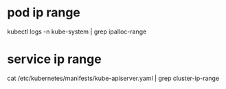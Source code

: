 
# pod ip range 

kubectl logs <cni-pod-name> -n kube-system | grep ipalloc-range

# service ip range

cat /etc/kubernetes/manifests/kube-apiserver.yaml   | grep cluster-ip-range

